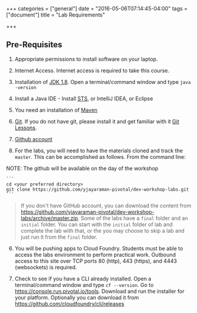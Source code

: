 +++
categories = ["general"]
date = "2016-05-06T07:14:45-04:00"
tags = ["document"]
title = "Lab Requirements"

+++

## Pre-Requisites 

1. Appropriate permissions to install software on your laptop. 

2. Internet Access. Internet access is required to take this course.  

3. Installation of [JDK 1.8](http://www.oracle.com/technetwork/java/javase/downloads/jdk8-downloads-2133151.html). Open a terminal/command window and type `java -version`

4. Install a Java IDE  -  Install [STS](https://spring.io/tools), or IntelliJ IDEA, or Eclipse

3. You need an installation of [Maven](https://maven.apache.org/)

4. [Git](https://www.git-scm.com). If you do not have git, please install it and get familiar with it [Git Lessons]( https://try.github.io/levels/1/challenges/1 ). 

4. [Github account](https://github.com/) 

5. For the labs, you will need to have the materials cloned and track the `master`. This can be accomplished as follows. From the command line: 

NOTE: The github will be available on the day of the workshop


    ```
    cd <your preferred directory>
    git clone https://github.com/yjayaraman-pivotal/dev-workshop-labs.git
    ``` 
> If you don't have GitHub account, you can download the content from https://github.com/yjayaraman-pivotal/dev-workshop-labs/archive/master.zip.
> Some of the labs have a `final` folder and an `initial` folder. You can start with the `initial` folder of lab and complete the lab with that, or the you may choose to skip a lab and just run it from the `final` folder.

6. You will be pushing apps to Cloud Foundry. Students must be able to access the labs environment to perform practical work.  Outbound access to this site over TCP ports 80 (http), 443 (https), and 4443 (websockets) is required.   

7.  Check to see if you have a CLI already installed. Open a terminal/command window and type `cf --version`. Go to https://console.run.pivotal.io/tools. Download and run the installer for your platform. Optionally you can download it from https://github.com/cloudfoundry/cli/releases 


